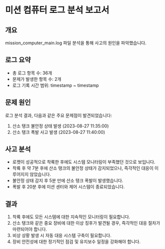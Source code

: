 # 미션 컴퓨터 로그 분석 보고서

## 개요

mission_computer_main.log 파일 분석을 통해 사고의 원인을 파악했습니다.

## 로그 요약

- 총 로그 항목 수: 36개
- 문제가 발생한 항목 수: 2개
- 로그 기록 시간 범위: timestamp ~ timestamp

## 문제 원인

로그 분석 결과, 다음과 같은 주요 문제점이 발견되었습니다:

1. 산소 탱크 불안정 상태 발생 (2023-08-27 11:35:00)
2. 산소 탱크 폭발 사고 발생 (2023-08-27 11:40:00)

## 사고 분석

- 로켓이 성공적으로 착륙한 후에도 시스템 모니터링이 부족했던 것으로 보입니다.
- 착륙 후 약 7분 후에 산소 탱크의 불안정 상태가 감지되었으나, 즉각적인 대응이 이루어지지 않았습니다.
- 불안정 상태 감지 후 5분 만에 산소 탱크 폭발이 발생했습니다.
- 폭발 후 20분 후에 미션 센터와 제어 시스템이 종료되었습니다.

## 결과

1. 착륙 후에도 모든 시스템에 대한 지속적인 모니터링이 필요합니다.
2. 산소 탱크와 같은 중요 장비에 대한 이상 징후가 발견될 경우, 즉각적인 대응 절차가 마련되어야 합니다.
3. 비상 상황 발생 시 자동 대응 시스템 구축이 필요합니다.
4. 장비 안전성에 대한 정기적인 점검 및 유지보수 일정을 강화해야 합니다.
